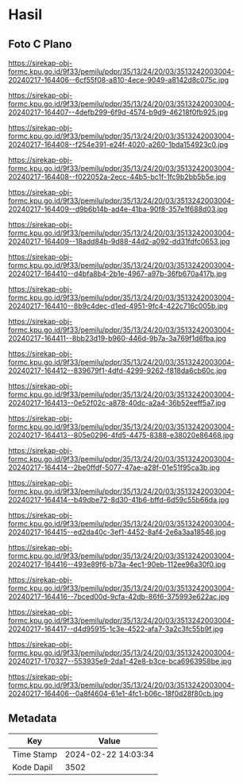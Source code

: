 # Hasil

## Foto C Plano

https://sirekap-obj-formc.kpu.go.id/9f33/pemilu/pdpr/35/13/24/20/03/3513242003004-20240217-164406--6cf55f08-a810-4ece-9049-a8142d8c075c.jpg

https://sirekap-obj-formc.kpu.go.id/9f33/pemilu/pdpr/35/13/24/20/03/3513242003004-20240217-164407--4defb299-6f9d-4574-b9d9-46218f0fb925.jpg

https://sirekap-obj-formc.kpu.go.id/9f33/pemilu/pdpr/35/13/24/20/03/3513242003004-20240217-164408--f254e391-e24f-4020-a260-1bda154923c0.jpg

https://sirekap-obj-formc.kpu.go.id/9f33/pemilu/pdpr/35/13/24/20/03/3513242003004-20240217-164408--f022052a-2ecc-44b5-bc1f-1fc9b2bb5b5e.jpg

https://sirekap-obj-formc.kpu.go.id/9f33/pemilu/pdpr/35/13/24/20/03/3513242003004-20240217-164409--d9b6b14b-ad4e-41ba-90f8-357e1f688d03.jpg

https://sirekap-obj-formc.kpu.go.id/9f33/pemilu/pdpr/35/13/24/20/03/3513242003004-20240217-164409--18add84b-9d88-44d2-a092-dd31fdfc0653.jpg

https://sirekap-obj-formc.kpu.go.id/9f33/pemilu/pdpr/35/13/24/20/03/3513242003004-20240217-164410--d4bfa8b4-2b1e-4967-a97b-36fb670a417b.jpg

https://sirekap-obj-formc.kpu.go.id/9f33/pemilu/pdpr/35/13/24/20/03/3513242003004-20240217-164410--8b9c4dec-d1ed-4951-9fc4-422c716c005b.jpg

https://sirekap-obj-formc.kpu.go.id/9f33/pemilu/pdpr/35/13/24/20/03/3513242003004-20240217-164411--8bb23d19-b960-446d-9b7a-3a769f1d6fba.jpg

https://sirekap-obj-formc.kpu.go.id/9f33/pemilu/pdpr/35/13/24/20/03/3513242003004-20240217-164412--839679f1-4dfd-4299-9262-f818da6cb60c.jpg

https://sirekap-obj-formc.kpu.go.id/9f33/pemilu/pdpr/35/13/24/20/03/3513242003004-20240217-164413--0e52f02c-a878-40dc-a2a4-36b52eeff5a7.jpg

https://sirekap-obj-formc.kpu.go.id/9f33/pemilu/pdpr/35/13/24/20/03/3513242003004-20240217-164413--805e0296-4fd5-4475-8388-e38020e86468.jpg

https://sirekap-obj-formc.kpu.go.id/9f33/pemilu/pdpr/35/13/24/20/03/3513242003004-20240217-164414--2be0ffdf-5077-47ae-a28f-01e51f95ca3b.jpg

https://sirekap-obj-formc.kpu.go.id/9f33/pemilu/pdpr/35/13/24/20/03/3513242003004-20240217-164414--b49dbe72-8d30-41b6-bffd-6d59c55b66da.jpg

https://sirekap-obj-formc.kpu.go.id/9f33/pemilu/pdpr/35/13/24/20/03/3513242003004-20240217-164415--ed2da40c-3ef1-4452-8af4-2e6a3aa18546.jpg

https://sirekap-obj-formc.kpu.go.id/9f33/pemilu/pdpr/35/13/24/20/03/3513242003004-20240217-164416--493e89f6-b73a-4ec1-90eb-112ee96a30f0.jpg

https://sirekap-obj-formc.kpu.go.id/9f33/pemilu/pdpr/35/13/24/20/03/3513242003004-20240217-164416--7bced00d-9cfa-42db-86f6-375993e622ac.jpg

https://sirekap-obj-formc.kpu.go.id/9f33/pemilu/pdpr/35/13/24/20/03/3513242003004-20240217-164417--d4d95915-1c3e-4522-afa7-3a2c3fc55b9f.jpg

https://sirekap-obj-formc.kpu.go.id/9f33/pemilu/pdpr/35/13/24/20/03/3513242003004-20240217-170327--553935e9-2da1-42e8-b3ce-bca6963958be.jpg

https://sirekap-obj-formc.kpu.go.id/9f33/pemilu/pdpr/35/13/24/20/03/3513242003004-20240217-164406--0a8f4604-61e1-4fc1-b06c-18f0d28f80cb.jpg


## Metadata

| Key        | Value               |
| ---------- | ------------------- |
| Time Stamp | 2024-02-22 14:03:34 |
| Kode Dapil | 3502                |



